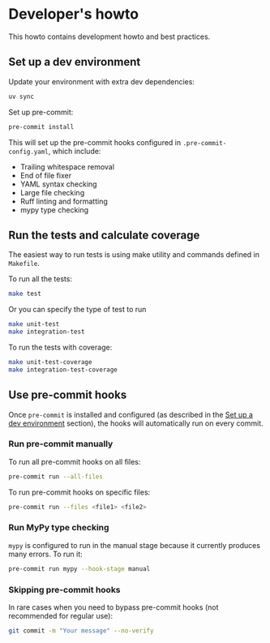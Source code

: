# Developer's howto

This howto contains development howto and best practices.

## Set up a dev environment

Update your environment with extra dev dependencies:

```bash
uv sync
```

Set up pre-commit:

```bash
pre-commit install
```

This will set up the pre-commit hooks configured in `.pre-commit-config.yaml`, which include:
- Trailing whitespace removal
- End of file fixer
- YAML syntax checking
- Large file checking
- Ruff linting and formatting
- mypy type checking


## Run the tests and calculate coverage

The easiest way to run tests is using make utility and commands defined in `Makefile`.

To run all the tests:
```bash
make test
```
Or you can specify the type of test to run
```bash
make unit-test
make integration-test
```

To run the tests with coverage:
```bash
make unit-test-coverage
make integration-test-coverage
```

## Use pre-commit hooks

Once `pre-commit` is installed and configured
(as described in the [Set up a dev environment](#set-up-a-dev-environment) section),
the hooks will automatically run on every commit.

### Run pre-commit manually

To run all pre-commit hooks on all files:
```bash
pre-commit run --all-files
```

To run pre-commit hooks on specific files:
```bash
pre-commit run --files <file1> <file2>
```

### Run MyPy type checking

`mypy` is configured to run in the manual stage because it currently produces many errors.
To run it:
```bash
pre-commit run mypy --hook-stage manual
```

### Skipping pre-commit hooks

In rare cases when you need to bypass pre-commit hooks (not recommended for regular use):
```bash
git commit -m "Your message" --no-verify
```
